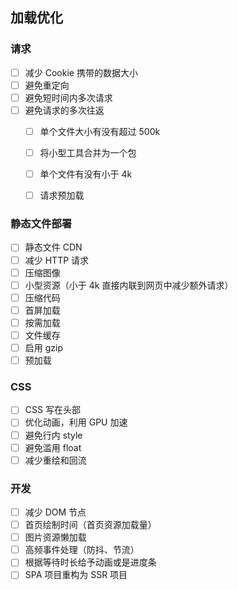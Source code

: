 ## 加载优化

### 请求

- [ ] 减少 Cookie 携带的数据大小
- [ ] 避免重定向
- [ ] 避免短时间内多次请求
- [ ] 避免请求的多次往返
  - [ ] 单个文件大小有没有超过 500k
  - [ ] 将小型工具合并为一个包
  - [ ] 单个文件有没有小于 4k
  - [ ] 请求预加载


### 静态文件部署

- [ ] 静态文件 CDN
- [ ] 减少 HTTP 请求
- [ ] 压缩图像
- [ ] 小型资源（小于 4k 直接内联到网页中减少额外请求）
- [ ] 压缩代码
- [ ] 首屏加载
- [ ] 按需加载
- [ ] 文件缓存
- [ ] 启用 gzip
- [ ] 预加载

### CSS

- [ ] CSS 写在头部
- [ ] 优化动画，利用 GPU 加速
- [ ] 避免行内 style
- [ ] 避免滥用 float
- [ ] 减少重绘和回流

### 开发

- [ ] 减少 DOM 节点
- [ ] 首页绘制时间（首页资源加载量）
- [ ] 图片资源懒加载
- [ ] 高频事件处理（防抖、节流）
- [ ] 根据等待时长给予动画或是进度条
- [ ] SPA 项目重构为 SSR 项目